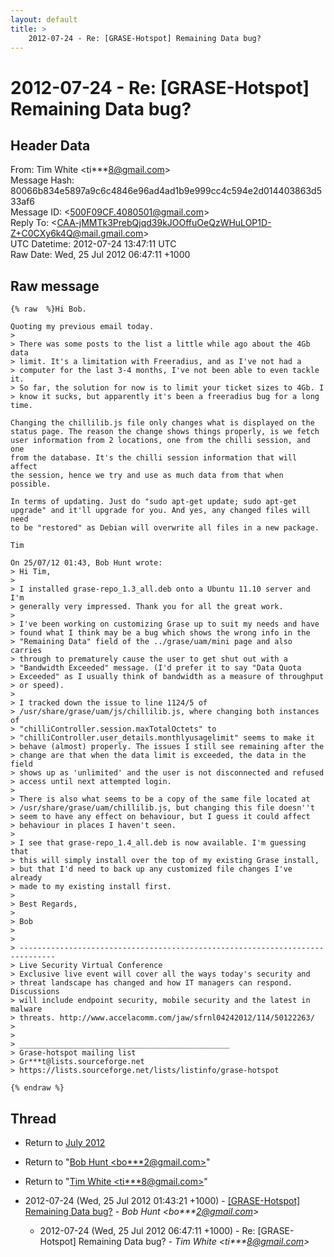 ```yaml
---
layout: default
title: >
    2012-07-24 - Re: [GRASE-Hotspot] Remaining Data bug?
---
```


# 2012-07-24 - Re: [GRASE-Hotspot] Remaining Data bug?

## Header Data

From: Tim White \<ti***8@gmail.com\><br>
Message Hash: 80066b834e5897a9c6c4846e96ad4ad1b9e999cc4c594e2d014403863d533af6<br>
Message ID: \<500F09CF.4080501@gmail.com\><br>
Reply To: \<CAA-jMMTk3PrebQjqd39kJOOffuOeQzWHuLOP1D-Z+C0CXy6k4Q@mail.gmail.com\><br>
UTC Datetime: 2012-07-24 13:47:11 UTC<br>
Raw Date: Wed, 25 Jul 2012 06:47:11 +1000<br>

## Raw message

```
{% raw  %}Hi Bob.

Quoting my previous email today.
>
> There was some posts to the list a little while ago about the 4Gb data 
> limit. It's a limitation with Freeradius, and as I've not had a 
> computer for the last 3-4 months, I've not been able to even tackle it.
> So far, the solution for now is to limit your ticket sizes to 4Gb. I 
> know it sucks, but apparently it's been a freeradius bug for a long time.

Changing the chillilib.js file only changes what is displayed on the 
status page. The reason the change shows things properly, is we fetch 
user information from 2 locations, one from the chilli session, and one 
from the database. It's the chilli session information that will affect 
the session, hence we try and use as much data from that when possible.

In terms of updating. Just do "sudo apt-get update; sudo apt-get 
upgrade" and it'll upgrade for you. And yes, any changed files will need 
to be "restored" as Debian will overwrite all files in a new package.

Tim

On 25/07/12 01:43, Bob Hunt wrote:
> Hi Tim,
>
> I installed grase-repo_1.3_all.deb onto a Ubuntu 11.10 server and I'm 
> generally very impressed. Thank you for all the great work.
>
> I've been working on customizing Grase up to suit my needs and have 
> found what I think may be a bug which shows the wrong info in the 
> "Remaining Data" field of the ../grase/uam/mini page and also carries 
> through to prematurely cause the user to get shut out with a 
> "Bandwidth Exceeded" message. (I'd prefer it to say "Data Quota 
> Exceeded" as I usually think of bandwidth as a measure of throughput 
> or speed).
>
> I tracked down the issue to line 1124/5 of 
> /usr/share/grase/uam/js/chillilib.js, where changing both instances of 
> "chilliController.session.maxTotalOctets" to 
> "chilliController.user_details.monthlyusagelimit" seems to make it 
> behave (almost) properly. The issues I still see remaining after the 
> change are that when the data limit is exceeded, the data in the field 
> shows up as 'unlimited' and the user is not disconnected and refused 
> access until next attempted login.
>
> There is also what seems to be a copy of the same file located at 
> /usr/share/grase/uam/chillilib.js, but changing this file doesn''t 
> seem to have any effect on behaviour, but I guess it could affect 
> behaviour in places I haven't seen.
>
> I see that grase-repo_1.4_all.deb is now available. I'm guessing that 
> this will simply install over the top of my existing Grase install, 
> but that I'd need to back up any customized file changes I've already 
> made to my existing install first.
>
> Best Regards,
>
> Bob
>
>
> ------------------------------------------------------------------------------
> Live Security Virtual Conference
> Exclusive live event will cover all the ways today's security and
> threat landscape has changed and how IT managers can respond. Discussions
> will include endpoint security, mobile security and the latest in malware
> threats. http://www.accelacomm.com/jaw/sfrnl04242012/114/50122263/
>
>
> _______________________________________________
> Grase-hotspot mailing list
> Gr***t@lists.sourceforge.net
> https://lists.sourceforge.net/lists/listinfo/grase-hotspot

{% endraw %}
```

## Thread

+ Return to [July 2012](/archive/2012/07)

+ Return to "[Bob Hunt <bo***2<span>@</span>gmail.com>](/authors/bo___2_at_gmail_com)"
+ Return to "[Tim White <ti***8<span>@</span>gmail.com>](/authors/ti___8_at_gmail_com)"

+ 2012-07-24 (Wed, 25 Jul 2012 01:43:21 +1000) - [[GRASE-Hotspot] Remaining Data bug?](/archive/2012/07/7df7401b158d478f99ebdebc865cc383b3e38240da56392138a95fa6eabed5eb) - _Bob Hunt \<bo***2@gmail.com\>_
  + 2012-07-24 (Wed, 25 Jul 2012 06:47:11 +1000) - Re: [GRASE-Hotspot] Remaining Data bug? - _Tim White \<ti***8@gmail.com\>_


